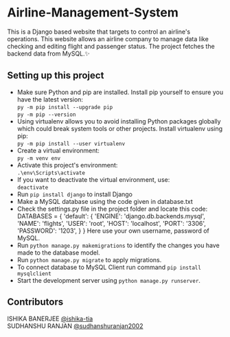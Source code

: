 # Airline-Management-System

This is a Django based website that targets to control an airline's operations. This website allows an airline company to manage data like checking and editing flight and passenger status. The project fetches the backend data from MySQL.✨

## Setting up this project
- Make sure Python and pip are installed. Install pip yourself to ensure you have the latest version:
  <br>```py -m pip install --upgrade pip```
  <br>```py -m pip --version```
- Using virtualenv allows you to avoid installing Python packages globally which could break system tools or other projects. Install virtualenv using pip:
  <br>```py -m pip install --user virtualenv```
- Create a virtual environment:
  <br>```py -m venv env```
- Activate this project's environment:
  <br>```.\env\Scripts\activate```
- If you want to deactivate the virtual environment, use:
  <br>```deactivate```
- Run ```pip install django``` to install Django
- Make a MySQL database using the code given in database.txt
- Check the settings.py file in the project folder and locate this code:
  DATABASES = {
    'default': {
        'ENGINE': 'django.db.backends.mysql',
        'NAME': 'flights',
        'USER': 'root',
        'HOST': 'localhost',
        'PORT': '3306',
        'PASSWORD': '1203',
    }
}
Here use your own username, password of MySQL.
- Run `python manage.py makemigrations` to identify the changes you have made to the database model.
- Run `python manage.py migrate` to apply migrations.
- To connect database to MySQL Client run command `pip install mysqlclient`
- Start the development server using `python manage.py runserver`.

## Contributors

ISHIKA BANERJEE [@ishika-tia](https://github.com/ishika-tia) </br>
SUDHANSHU RANJAN [@sudhanshuranjan2002](https://github.com/sudhanshuranjan2002) 
